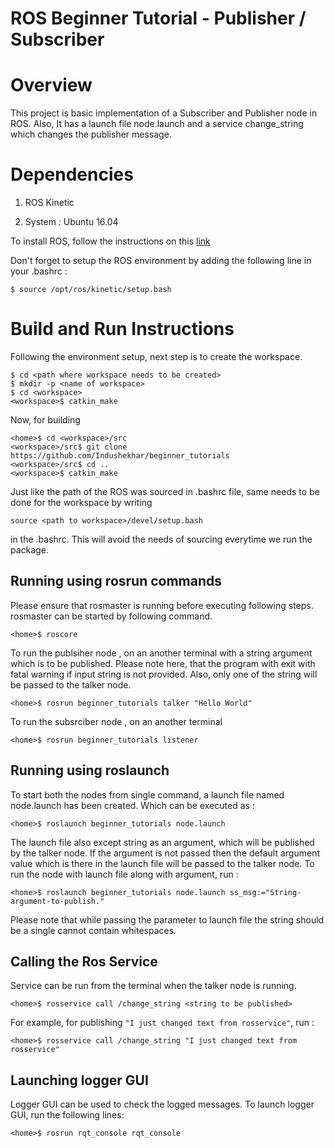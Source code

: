 # ROS Beginner Tutorial - Publisher / Subscriber

# Overview

This project is basic implementation of a Subscriber and Publisher node in ROS. Also, It has a launch file node.launch and a service change_string which changes the publisher message.



# Dependencies

1. ROS Kinetic

2. System : Ubuntu 16.04

To install ROS, follow the instructions on this [link](http://wiki.ros.org/kinetic/Installation)

Don't forget to setup the ROS environment by adding the following line in your .bashrc :

```
$ source /opt/ros/kinetic/setup.bash

```

# Build and Run Instructions 

Following the environment setup, next step is to create the workspace.

```
$ cd <path where workspace needs to be created>
$ mkdir -p <name of workspace>
$ cd <workspace>
<workspace>$ catkin_make

```
Now, for building 

```
<home>$ cd <workspace>/src
<workspace>/src$ git clone https://github.com/Indushekhar/beginner_tutorials
<workspace>/src$ cd ..
<workspace>$ catkin_make 

```

Just like the path of the ROS was sourced in .bashrc file, same needs to be done for the workspace by writing 

```
source <path to workspace>/devel/setup.bash
```
in the .bashrc. This will avoid the needs of sourcing everytime we run the package.

## Running using rosrun commands

Please ensure that rosmaster is running before executing following steps. rosmaster can be started by following command.

```
<home>$ roscore

```
To run the publsiher node , on an another terminal with a string argument which is to be published. Please note here, that the program with exit with fatal warning if input string is not provided. Also, only one of the string will be passed to the talker node.

```
<home>$ rosrun beginner_tutorials talker "Hello World"

```

To run the subsrciber node , on an another terminal 

```
<home>$ rosrun beginner_tutorials listener

```

## Running using roslaunch

To start both the nodes from single command, a launch file named node.launch has been created. Which can be executed as :

```
<home>$ roslaunch beginner_tutorials node.launch 

```

The launch file also except string as an argument, which will be published by the talker node. If the argument is not passed then the default argument value which is there in the launch file will be passed to the talker node. To run the node with launch file along with argument, run :

```
<home>$ roslaunch beginner_tutorials node.launch ss_msg:="String-argument-to-publish."

```
Please note that while passing the parameter to launch file the string should be a single cannot contain whitespaces.

## Calling the Ros Service

Service can be run from the terminal when the talker node is running. 

```
<home>$ rosservice call /change_string <string to be published>

```
For example, for publishing ``` "I just changed text from rosservice" ```, run :

```
<home>$ rosservice call /change_string "I just changed text from rosservice"

```

## Launching logger GUI

Logger GUI can be used to check the logged messages. To launch logger GUI, run the following lines:

```
<home>$ rosrun rqt_console rqt_console

```

